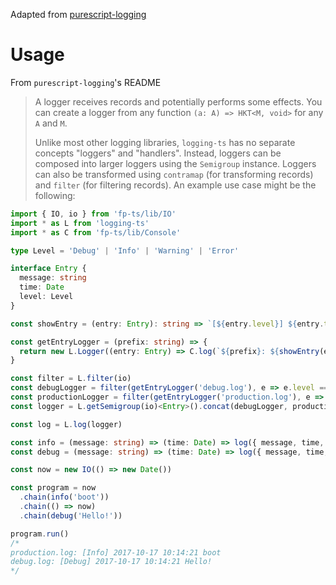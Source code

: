 Adapted from [purescript-logging](https://github.com/rightfold/purescript-logging)

# Usage

From `purescript-logging`'s README

> A logger receives records and potentially performs some effects. You can create a logger from any function `(a: A) => HKT<M, void>` for any `A` and `M`.
>
> Unlike most other logging libraries, `logging-ts` has no separate concepts "loggers" and "handlers". Instead, loggers
> can be composed into larger loggers using the `Semigroup` instance. Loggers can also be transformed using `contramap`
> (for transforming records) and `filter` (for filtering records). An example use case might be the following:

```ts
import { IO, io } from 'fp-ts/lib/IO'
import * as L from 'logging-ts'
import * as C from 'fp-ts/lib/Console'

type Level = 'Debug' | 'Info' | 'Warning' | 'Error'

interface Entry {
  message: string
  time: Date
  level: Level
}

const showEntry = (entry: Entry): string => `[${entry.level}] ${entry.time.toLocaleString()} ${entry.message}`

const getEntryLogger = (prefix: string) => {
  return new L.Logger((entry: Entry) => C.log(`${prefix}: ${showEntry(entry)}`))
}

const filter = L.filter(io)
const debugLogger = filter(getEntryLogger('debug.log'), e => e.level === 'Debug')
const productionLogger = filter(getEntryLogger('production.log'), e => e.level !== 'Debug')
const logger = L.getSemigroup(io)<Entry>().concat(debugLogger, productionLogger)

const log = L.log(logger)

const info = (message: string) => (time: Date) => log({ message, time, level: 'Info' })
const debug = (message: string) => (time: Date) => log({ message, time, level: 'Debug' })

const now = new IO(() => new Date())

const program = now
  .chain(info('boot'))
  .chain(() => now)
  .chain(debug('Hello!'))

program.run()
/*
production.log: [Info] 2017-10-17 10:14:21 boot
debug.log: [Debug] 2017-10-17 10:14:21 Hello!
*/
```
